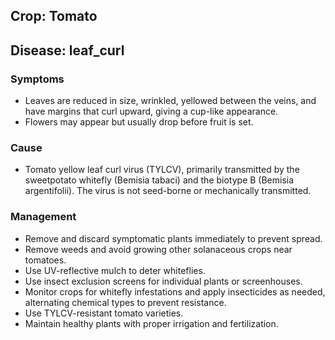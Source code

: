 ## Crop: Tomato
## Disease: leaf_curl

### Symptoms
- Leaves are reduced in size, wrinkled, yellowed between the veins, and have margins that curl upward, giving a cup-like appearance.
- Flowers may appear but usually drop before fruit is set.

### Cause
- Tomato yellow leaf curl virus (TYLCV), primarily transmitted by the sweetpotato whitefly (Bemisia tabaci) and the biotype B (Bemisia argentifolii). The virus is not seed-borne or mechanically transmitted.

### Management
- Remove and discard symptomatic plants immediately to prevent spread.
- Remove weeds and avoid growing other solanaceous crops near tomatoes.
- Use UV-reflective mulch to deter whiteflies.
- Use insect exclusion screens for individual plants or screenhouses.
- Monitor crops for whitefly infestations and apply insecticides as needed, alternating chemical types to prevent resistance.
- Use TYLCV-resistant tomato varieties.
- Maintain healthy plants with proper irrigation and fertilization.